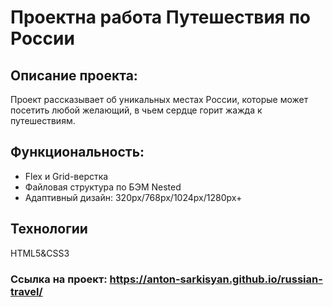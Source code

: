 # **Проектна работа Путешествия по России**
## **Описание проекта:**
Проект рассказывает об уникальных местах России, которые может посетить любой желающий, в чьем сердце горит жажда к путешествиям.
## Функциональность:
* Flex и Grid-верстка
* Файловая структура по БЭМ Nested
* Адаптивный дизайн: 320px/768px/1024px/1280px+
## Технологии
HTML5&CSS3

### Ссылка на проект: https://anton-sarkisyan.github.io/russian-travel/


